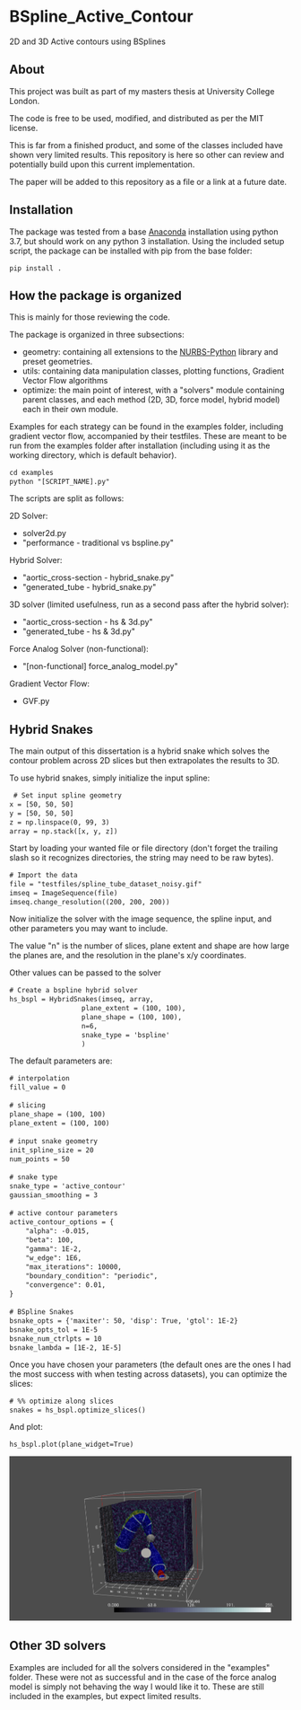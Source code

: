 # BSpline_Active_Contour
 2D and 3D Active contours using BSplines
 
## About

 This project was built as part of my masters thesis at University
 College London.
 
 The code is free to be used, modified, and distributed as per the MIT license.
 
 This is far from a finished product, and some of the classes included have
 shown very limited results. This repository is here so other can review and
 potentially build upon this current implementation.
 
 The paper will be added to this repository as a file or a link at a future 
 date.
 
## Installation

The package was tested from a base [Anaconda](https://www.anaconda.com/) installation using python 3.7, but should work on any python 3 installation.
Using the included setup script, the package can be installed with pip from the base folder:

```
pip install .
```
 
## How the package is organized

This is mainly for those reviewing the code.

The package is organized in three subsections:
- geometry: containing  all extensions to the [NURBS-Python](https://github.com/orbingol/NURBS-Python/tree/master/geomdl) library and preset geometries.
- utils: containing data manipulation classes, plotting functions, Gradient Vector Flow algorithms
- optimize: the main point of interest, with a "solvers" module containing parent classes, and each method (2D, 3D, force model, hybrid model) each in their own module.

Examples for each strategy can be found in the examples folder, including gradient vector flow, accompanied by their testfiles.
These are meant to be run from the examples folder after installation (including using it as the working directory, which is default behavior).

```
cd examples
python "[SCRIPT_NAME].py"
```

The scripts are split as follows:

2D Solver:
- solver2d.py
- "performance - traditional vs bspline.py"

Hybrid Solver:
- "aortic_cross-section - hybrid_snake.py"
- "generated_tube - hybrid_snake.py"

3D solver (limited usefulness, run as a second pass after the hybrid solver):
- "aortic_cross-section - hs & 3d.py"
- "generated_tube - hs & 3d.py"

Force Analog Solver (non-functional):
- "[non-functional] force_analog_model.py"

Gradient Vector Flow:
- GVF.py

## Hybrid Snakes

 The main output of this dissertation is a hybrid snake which solves the
 contour problem across 2D slices but then extrapolates the results to 3D.

 To use hybrid snakes, simply initialize the input spline:
 
```
 # Set input spline geometry
x = [50, 50, 50]
y = [50, 50, 50]
z = np.linspace(0, 99, 3)
array = np.stack([x, y, z])
```
 
 Start by loading your wanted file or file directory (don't forget
 the trailing slash so it recognizes directories, the string may need to be raw bytes).

```
# Import the data
file = "testfiles/spline_tube_dataset_noisy.gif"
imseq = ImageSequence(file)
imseq.change_resolution((200, 200, 200))
```
 
 Now initialize the solver with the image sequence, the spline input, and other parameters you may want to include.

 The value "n" is the number of slices, plane extent and shape are how large
 the planes are, and the resolution in the plane's x/y coordinates.
 
 Other values can be passed to the solver
```
# Create a bspline hybrid solver
hs_bspl = HybridSnakes(imseq, array,                  
                  plane_extent = (100, 100),
                  plane_shape = (100, 100),
                  n=6,
                  snake_type = 'bspline'
                  )
```

The default parameters are:

```
# interpolation
fill_value = 0

# slicing
plane_shape = (100, 100)
plane_extent = (100, 100)

# input snake geometry
init_spline_size = 20
num_points = 50

# snake type
snake_type = 'active_contour'
gaussian_smoothing = 3

# active contour parameters
active_contour_options = {
    "alpha": -0.015,
    "beta": 100,
    "gamma": 1E-2,
    "w_edge": 1E6,
    "max_iterations": 10000,
    "boundary_condition": "periodic",
    "convergence": 0.01,
}

# BSpline Snakes
bsnake_opts = {'maxiter': 50, 'disp': True, 'gtol': 1E-2}
bsnake_opts_tol = 1E-5
bsnake_num_ctrlpts = 10
bsnake_lambda = [1E-2, 1E-5]
```

 Once you have chosen your parameters (the default ones are the ones I had the most success with when testing across datasets), you can optimize the slices:

```
# %% optimize along slices
snakes = hs_bspl.optimize_slices()
```

 And plot:
 
```
hs_bspl.plot(plane_widget=True)
```

![hybrid_snakes_bsplines](media/hybrid_snake_14_08_20/bspline.png)
 
## Other 3D solvers
 Examples are included for all the solvers considered in the "examples" folder. These were not as successful and in the case of the force analog model is simply not behaving the way I would like it to. These are still included in the examples, but expect limited results.

